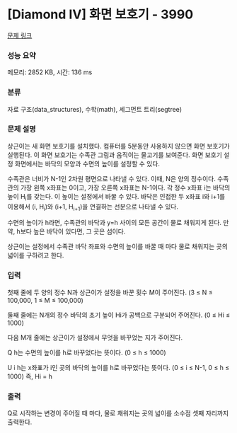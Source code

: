 # [Diamond IV] 화면 보호기 - 3990 

[문제 링크](https://www.acmicpc.net/problem/3990) 

### 성능 요약

메모리: 2852 KB, 시간: 136 ms

### 분류

자료 구조(data_structures), 수학(math), 세그먼트 트리(segtree)

### 문제 설명

<p>상근이는 새 화면 보호기를 설치했다. 컴퓨터를 5분동안 사용하지 않으면 화면 보호기가 실행된다. 이 화면 보호기는 수족관 그림과 움직이는 물고기를 보여준다. 화면 보호기 설정 화면에서는 바닥의 모양과 수면의 높이를 설정할 수 있다.</p>

<p>수족관은 너비가 N-1인 2차원 평면으로 나타낼 수 있다. 이때, N은 양의 정수이다. 수족관의 가장 왼쪽 x좌표는 0이고, 가장 오른쪽 x좌표는 N-1이다. 각 정수 x좌표 i는 바닥의 높이 H<sub>i</sub>를 갖는다. 이 높이는 설정에서 바꿀 수 있다. 바닥은 인접한 두 x좌표 i와 i+1를 이용해서 (i, H<sub>i</sub>)와 (i+1, H<sub>i+1</sub>)을 연결하는 선분으로 나타낼 수 있다.</p>

<p>수면의 높이가 h라면, 수족관의 바닥과 y=h 사이의 모든 공간이 물로 채워지게 된다. 만약, h보다 높은 바닥이 있다면, 그 곳은 섬이다.</p>

<p>상근이는 설정에서 수족관 바닥 좌표와 수면의 높이를 바꿀 때 마다 물로 채워지는 곳의 넓이를 구하려고 한다.</p>

### 입력 

 <p>첫째 줄에 두 양의 정수 N과 상근이가 설정을 바꾼 횟수 M이 주어진다. (3 ≤ N ≤ 100,000, 1 ≤ M ≤ 100,000)</p>

<p>둘째 줄에는 N개의 정수 바닥의 초기 높이 Hi가 공백으로 구분되어 주어진다. (0 ≤ Hi ≤ 1000)</p>

<p>다음 M개 줄에는 상근이가 설정에서 무엇을 바꾸었는 지가 주어진다.</p>

<p>Q h는 수면의 높이를 h로 바꾸었다는 뜻이다. (0 ≤ h ≤ 1000)</p>

<p>U i h는 x좌표가 i인 곳의 바닥의 높이를 h로 바꾸었다는 뜻이다. (0 ≤ i ≤ N-1, 0 ≤ h ≤ 1000) 즉, Hi = h</p>

### 출력 

 <p>Q로 시작하는 변경이 주어질 때 마다, 물로 채워지는 곳의 넓이를 소수점 셋째 자리까지 출력한다.</p>


